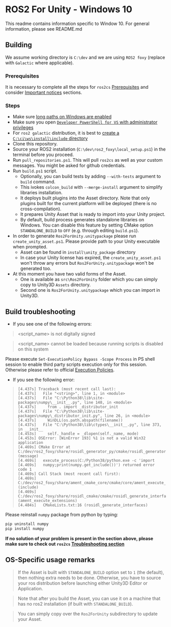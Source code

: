 # ROS2 For Unity - Windows 10

This readme contains information specific to Window 10. For general information, please see README.md

## Building

We assume working directory is `C:\dev` and we are using `ROS2 foxy` (replace with `Galactic` where applicable).

### Prerequisites

It is necessary to complete all the steps for `ros2cs` [Prerequisites](https://github.com/RobotecAI/ros2cs/blob/master/README-WINDOWS.md#prerequisites) and consider [Important notices](https://github.com/RobotecAI/ros2cs/blob/master/README-WINDOWS.md#important-notices) sections.

### Steps

* Make sure [long paths on Windows are enabled](https://github.com/RobotecAI/ros2cs/blob/master/README-WINDOWS.md#important-notices)
* Make sure you open [`Developer PowerShell for VS` with administrator privileges](https://github.com/RobotecAI/ros2cs/blob/master/README-WINDOWS.md#important-notices)
* For `ros2 galactic` distribution, it is best to [create a `C:\ci\ws\install\include` directory](https://github.com/RobotecAI/ros2cs/blob/master/README-WINDOWS.md#important-notices)
* Clone this repository.
* Source your ROS2 installation (`C:\dev\ros2_foxy\local_setup.ps1`) in the terminal before you proceed.
* Run `pull_repositories.ps1`. This will pull `ros2cs` as well as your custom messages. You might be asked for github credentials.
* Run `build.ps1` script.
  * Optionally, you can build tests by adding `--with-tests` argument to `build` command.
  * This ivokes `colcon_build` with `--merge-install` argument to simplify libraries installation.
  * It deploys built plugins into the Asset directory. Note that only plugins built for the current platform will be deployed (there is no cross-compilation).
  * It prepares Unity Asset that is ready to import into your Unity project.
  * By default, build process generates standalone libraries on Windows.
      You can disable this feature by setting CMake option `STANDALONE_BUILD` to `OFF` (e.g. through editing `build.ps1`).
* In order to generate `Ros2ForUnity.unitypackage` please run `create_unity_asset.ps1`. Please provide path to your Unity executable when prompted.
  * Asset can be found in `install\unity_package` directory
  * In case your Unity license has expired, the `create_unity_asset.ps1` won't throw any errors but `Ros2ForUnity.unitypackage` won't be generated too.
* At this moment you have two valid forms of the Asset.
  * One is available as `src\Ros2ForUnity` folder which you can simply copy to Unity3D `Assets` directory.
  * Second one is `Ros2ForUnity.unitypackage` which you can import in Unity3D.

## Build troubleshooting

- If you see one of the following errors:
><script_name> is not digitally signed

><script_name> cannot be loaded because running scripts is disabled on this system

Please execute `Set-ExecutionPolicy Bypass -Scope Process` in PS shell session to enable third party scripts execution only for this session. Otherwise please refer to official [Execution Policies](https://docs.microsoft.com/en-us/powershell/module/microsoft.powershell.core/about/about_execution_policies?view=powershell-7.1).

- If you see the following error:
>     [4.437s] Traceback (most recent call last):
>     [4.437s]   File "<string>", line 1, in <module>
>     [4.437s]   File "C:\Python38\lib\site-packages\numpy\__init__.py", line 148, in <module>
>     [4.437s]     from . import _distributor_init
>     [4.437s]   File "C:\Python38\lib\site-packages\numpy\_distributor_init.py", line 26, in <module>
>     [4.437s]     WinDLL(os.path.abspath(filename))
>     [4.437s]   File "C:\Python38\lib\ctypes\__init__.py", line 373, in __init__
>     [4.453s]     self._handle = _dlopen(self._name, mode)
>     [4.453s] OSError: [WinError 193] %1 is not a valid Win32 application
>     [4.469s] CMake Error at C:/dev/ros2_foxy/share/rosidl_generator_py/cmake/rosidl_generator_py_generate_interfaces.cmake:213 (message)
>     [4.469s]   execute_process(C:/Python38/python.exe -c 'import
>     [4.469s]   numpy;print(numpy.get_include())') returned error code 1
>     [4.469s] Call Stack (most recent call first):
>     [4.469s]   C:/dev/ros2_foxy/share/ament_cmake_core/cmake/core/ament_execute_extensions.cmake:48 (include)
>     [4.469s]   C:/dev/ros2_foxy/share/rosidl_cmake/cmake/rosidl_generate_interfaces.cmake:286 (ament_execute_extensions)
>     [4.484s]   CMakeLists.txt:16 (rosidl_generate_interfaces)
Please reinstall `numpy` package from python by typing:
```bash
pip uninstall numpy
pip install numpy
```

**If no solution of your problem is present in the section above, please make sure to check out `ros2cs` [Troubleshooting section](https://github.com/RobotecAI/ros2cs/blob/master/README-WINDOWS.md#troubleshooting)**

## OS-Specific usage remarks

> If the Asset is built with `STANDALONE_BUILD` option set to `1` (the default), then nothing extra needs to be done.
Otherwise, you have to source your ros distribution before launching either Unity3D Editor or Application.

> Note that after you build the Asset, you can use it on a machine that has no ros2 installation (if built with `STANDALONE_BUILD`).

> You can simply copy over the `Ros2ForUnity` subdirectory to update your Asset.
